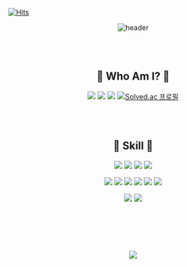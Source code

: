 [![Hits](https://hits.seeyoufarm.com/api/count/incr/badge.svg?url=https%3A%2F%2Fgithub.com%2Fj-miiin&count_bg=%23000000&title_bg=%23FFFFFF&icon=askfm.svg&icon_color=%23000000&title=meow&edge_flat=false)](https://hits.seeyoufarm.com)


<div align="center">

![header](https://capsule-render.vercel.app/api?type=transparent&color=FFBC97&height=130&section=header&text=j-miiin&desc=Game%20Developer&descAlign=80&descAlignY=70&animation=twinkling&fontColor=FFFFFF&fontSize=60)

<br></br>

## 🤍 Who Am I? 🤍
<a href="https://github.com/j-miiin"><img src="https://img.shields.io/badge/GitHub-181717?style=flat-square&logo=GitHub&logoColor=fff"/></a> <a href="https://www.notion.so/Who-Am-I-f06b2b2f566c4f899abb4cb280c10fa5"><img src="https://img.shields.io/badge/Portfolio-FFF?style=flat-square&logo=Notion&logoColor=000"/></a> <a href="https://velog.io/@lazypotato"><img src="https://img.shields.io/badge/Velog-FFF?style=flat-square&logo=Velog&logoColor=000"/></a> [![Solved.ac 프로필](http://mazassumnida.wtf/api/mini/generate_badge?boj=august_min)](https://solved.ac/august_min)

<br></br>

## 🤍 Skill 🤍
<img src="https://img.shields.io/badge/C%23-FFF?style=flat-square&logo=CSharp&logoColor=000"/> <img src="https://img.shields.io/badge/Unity-000?style=flat-square&logo=Unity&logoColor=fff"/> <img src="https://img.shields.io/badge/Visual Studio-FFF?style=flat-square&logo=Visual Studio&logoColor=000"/> <img src="https://img.shields.io/badge/Visual Studio Code-000?style=flat-square&logo=Visual Studio Code&logoColor=fff"/>

<img src="https://img.shields.io/badge/Flutter-000?style=flat-square&logo=flutter&logoColor=white"/> <img src="https://img.shields.io/badge/Android-FFF?style=flat-square&logo=Android&logoColor=000"/> <img src="https://img.shields.io/badge/Kotlin-000?style=flat-square&logo=Kotlin&logoColor=fff"/> <img src="https://img.shields.io/badge/Java-FFF?style=flat-square&logo=OpenJDK&logoColor=000"/> <img src="https://img.shields.io/badge/IntelliJ-000?style=flat-square&logo=IntelliJ IDEA&logoColor=fff"/> <img src="https://img.shields.io/badge/Firebase-FFF?style=flat-square&logo=Firebase&logoColor=000"/>

<img src="https://img.shields.io/badge/Python-FFF?style=flat-square&logo=Python&logoColor=000"/> <img src="https://img.shields.io/badge/C-000?style=flat-square&logo=C&logoColor=fff"/> 

<br></br>
---

<img align="center" src="https://github-readme-stats.vercel.app/api?username=j-miiin&show_icons=true&theme=dark" />





</div>



